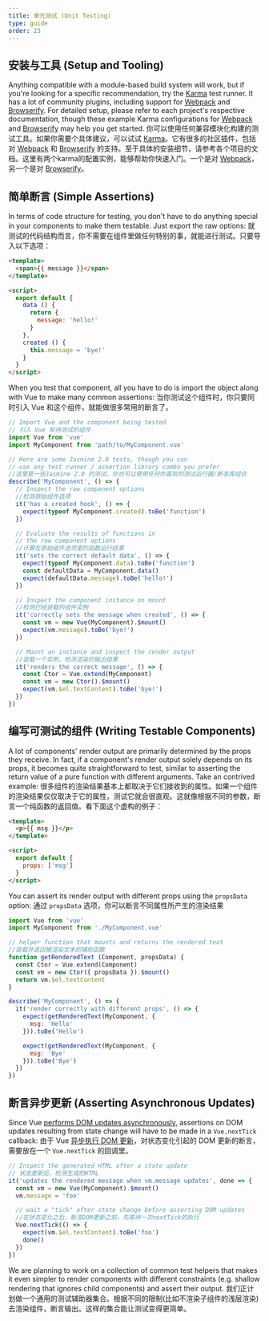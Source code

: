 ```yaml
---
title: 单元测试 (Unit Testing)
type: guide
order: 23
---
```


## 安装与工具 (Setup and Tooling)

Anything compatible with a module-based build system will work, but if you're looking for a specific recommendation, try the [Karma](http://karma-runner.github.io) test runner. It has a lot of community plugins, including support for [Webpack](https://github.com/webpack/karma-webpack) and [Browserify](https://github.com/Nikku/karma-browserify). For detailed setup, please refer to each project's respective documentation, though these example Karma configurations for [Webpack](https://github.com/vuejs-templates/webpack/blob/master/template/test/unit/karma.conf.js) and [Browserify](https://github.com/vuejs-templates/browserify/blob/master/template/karma.conf.js) may help you get started.
你可以使用任何兼容模块化构建的测试工具。如果你需要个具体建议，可以试试 [Karma](http://karma-runner.github.io/0.12/index.html)。它有很多的社区插件，包括对 [Webpack](https://github.com/webpack/karma-webpack) 和 [Browserify](https://github.com/Nikku/karma-browserify) 的支持。至于具体的安装细节，请参考各个项目的文档。这里有两个karma的配置实例，能够帮助你快速入门。一个是对 [Webpack](https://github.com/vuejs-templates/webpack/blob/master/template/test/unit/karma.conf.js)，另一个是对 [Browserify](https://github.com/vuejs-templates/browserify/blob/master/template/karma.conf.js)。

## 简单断言 (Simple Assertions)

In terms of code structure for testing, you don't have to do anything special in your components to make them testable. Just export the raw options:
就测试的代码结构而言，你不需要在组件里做任何特别的事，就能进行测试。只要导入以下选项：

``` html
<template>
  <span>{{ message }}</span>
</template>

<script>
  export default {
    data () {
      return {
        message: 'hello!'
      }
    },
    created () {
      this.message = 'bye!'
    }
  }
</script>
```

When you test that component, all you have to do is import the object along with Vue to make many common assertions:
当你测试这个组件时，你只要同时引入 Vue 和这个组件，就能做很多常用的断言了。

``` js
// Import Vue and the component being tested
// 引入 Vue 和待测试的组件
import Vue from 'vue'
import MyComponent from 'path/to/MyComponent.vue'

// Here are some Jasmine 2.0 tests, though you can
// use any test runner / assertion library combo you prefer
//这里是一些Jasmine 2.0 的测试，你也可以使用任何你喜欢的测试运行器/断言库组合
describe('MyComponent', () => {
  // Inspect the raw component options
  //检测原始组件选项
  it('has a created hook', () => {
    expect(typeof MyComponent.created).toBe('function')
  })

  // Evaluate the results of functions in
  // the raw component options
  //计算在原始组件选项里的函数运行结果
  it('sets the correct default data', () => {
    expect(typeof MyComponent.data).toBe('function')
    const defaultData = MyComponent.data()
    expect(defaultData.message).toBe('hello!')
  })

  // Inspect the component instance on mount
  //检测已经装载的组件实例
  it('correctly sets the message when created', () => {
    const vm = new Vue(MyComponent).$mount()
    expect(vm.message).toBe('bye!')
  })

  // Mount an instance and inspect the render output
  //装载一个实例，检测渲染的输出结果
  it('renders the correct message', () => {
    const Ctor = Vue.extend(MyComponent)
    const vm = new Ctor().$mount()
    expect(vm.$el.textContent).toBe('bye!')
  })
})
```

## 编写可测试的组件 (Writing Testable Components)

A lot of components' render output are primarily determined by the props they receive. In fact, if a component's render output solely depends on its props, it becomes quite straightforward to test, similar to asserting the return value of a pure function with different arguments. Take an contrived example:
很多组件的渲染结果基本上都取决于它们接收到的属性。如果一个组件的渲染结果仅仅取决于它的属性，测试它就会很直观。这就像根据不同的参数，断言一个纯函数的返回值。看下面这个虚构的例子：

``` html
<template>
  <p>{{ msg }}</p>
</template>

<script>
  export default {
    props: ['msg']
  }
</script>
```

You can assert its render output with different props using the `propsData` option:
通过 `propsData` 选项，你可以断言不同属性所产生的渲染结果

``` js
import Vue from 'vue'
import MyComponent from './MyComponent.vue'

// helper function that mounts and returns the rendered text
//装载并返回被渲染文本的辅助函数
function getRenderedText (Component, propsData) {
  const Ctor = Vue.extend(Component)
  const vm = new Ctor({ propsData }).$mount()
  return vm.$el.textContent
}

describe('MyComponent', () => {
  it('render correctly with different props', () => {
    expect(getRenderedText(MyComponent, {
      msg: 'Hello'
    })).toBe('Hello')

    expect(getRenderedText(MyComponent, {
      msg: 'Bye'
    })).toBe('Bye')
  })
})
```

## 断言异步更新 (Asserting Asynchronous Updates)

Since Vue [performs DOM updates asynchronously](reactivity.html#Async-Update-Queue), assertions on DOM updates resulting from state change will have to be made in a `Vue.nextTick` callback:
由于 Vue [异步执行 DOM 更新](reactivity.html#Async-Update-Queue)，对状态变化引起的 DOM 更新的断言，需要放在一个 `Vue.nextTick` 的回调里。

``` js
// Inspect the generated HTML after a state update
// 状态更新后，检测生成的HTML
it('updates the rendered message when vm.message updates', done => {
  const vm = new Vue(MyComponent).$mount()
  vm.message = 'foo'

  // wait a "tick" after state change before asserting DOM updates
  //在状态变化之后，断言DOM更新之前，先等待一次nextTick的执行
  Vue.nextTick(() => {
    expect(vm.$el.textContent).toBe('foo')
    done()
  })
})
```

We are planning to work on a collection of common test helpers that makes it even simpler to render components with different constraints (e.g. shallow rendering that ignores child components) and assert their output.
我们正计划做一个通用的测试辅助器集合。根据不同的限制(比如不渲染子组件的浅层渲染)去渲染组件，断言输出。这样的集合能让测试变得更简单。